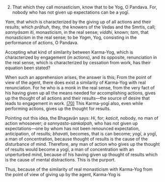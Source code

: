 2. That which they call monasticism, know that to be Yog, O Pandava. For, nobody who has not given up expectations can be a yogī.

*Yam*, that which is characterized by the giving up of all actions and their results; which *prāhuh*, they, the knowers of the Vedas and the Smrtis, call; *sannyāsam iti*, monasticism, in the real sense; *viddhi*, known; *tam*, that monasticism in the real sense; to be *Yogm*, Yog, consisting in the performance of actions, O Pandava.

Accepting what kind of similarity between Karma-Yog, which is characterized by engagement (in actions), and its opposite, renunciation in the real sense, which is characterized by cessation from work, has their equation been stated?

When such an apprehension arises, the answer is this; From the point of view of the agent, there does exist a similarity of Karma-Yog with real renunciation. For he who is a monk in the real sense, from the very fact of his having given up all the means needed for accomplishing actions, gives up the thought of all actions and their results—the source of desire that leads to engagement in work. [\(70\)](#page--1-0) This Karma-yogī also, even while performing actions, gives up the thought for results.

Pointing out this idea, the Bhagavān says: *Hi*, for; *kaścit*, nobody, no man of action whosoever; *a sannyasta-sankalpah*, who has not given up expectations—one by whom has not been renounced expectation, anticipation, of results; *bhavati*, becomes, that is can become; *yogī*, a yogī, a man of concentration, because thought of results is the cause of the disturbance of mind. Therefore, any man of action who gives up the thought of results would become a yogī, a man of concentration with an unperturbed mind, because of his having given up thought of results which is the cause of mental distractions. This is the purport.

Thus, because of the similarity of real monasticism with Karma-Yog from the point of view of giving up by the agent, Karma-Yog is